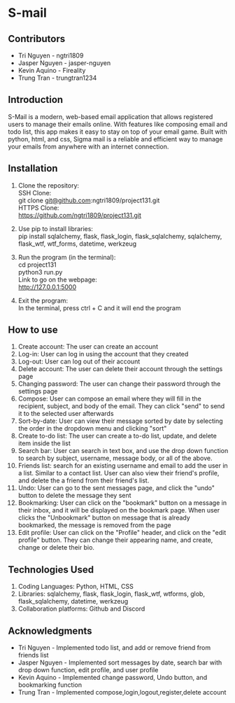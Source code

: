 # S-mail
## Contributors
- Tri Nguyen - ngtri1809
- Jasper Nguyen - jasper-nguyen
- Kevin Aquino - Fireality
- Trung Tran - trungtran1234

## Introduction
S-Mail is a modern, web-based email application that allows registered users to manage their emails online. With features like composing email and todo list, this app makes it easy to stay on top of your email game. Built with python, html, and css, Sigma mail is a reliable and efficient way to manage your emails from anywhere with an internet connection.

## Installation  
1. Clone the repository:   
SSH Clone:  
git clone git@github.com:ngtri1809/project131.git   
HTTPS Clone:  
https://github.com/ngtri1809/project131.git  

2. Use pip to install libraries:   
pip install sqlalchemy, flask, flask_login, flask_sqlalchemy, sqlalchemy, flask_wtf, wtf_forms, datetime, werkzeug

3. Run the program (in the terminal):  
cd project131  
python3 run.py  
Link to go on the webpage:  
http://127.0.0.1:5000  

4. Exit the program:  
In the terminal, press ctrl + C and it will end the program  

## How to use
1. Create account: The user can create an account
2. Log-in: User can log in using the account that they created
3. Log-out: User can log out of their account
4. Delete account: The user can delete their account through the settings page
5. Changing password: The user can change their password through the settings page
6. Compose: User can compose an email where they will fill in the recipient, subject, and body of the email. They can click "send" to send it to the selected user afterwards
7. Sort-by-date: User can view their message sorted by date by selecting the order in the dropdown menu and clicking "sort"
8. Create to-do list: The user can create a to-do list, update, and delete item inside the list
9. Search bar: User can search in text box, and use the drop down function to search by subject, username, message body, or all of the above. 
10. Friends list: search for an existing username and email to add the user in a list. Similar to a contact list. User can also view their friend's profile, and delete the a friend from their friend's list. 
11. Undo: User can go to the sent messages page, and click the "undo" button to delete the message they sent 
12. Bookmarking: User can click on the "bookmark" button on a message in their inbox, and it will be displayed on the bookmark page. When user clicks the "Unbookmark" button on message that is already bookmarked, the message is removed from the page
13. Edit profile: User can click on the "Profile" header, and click on the "edit profile" button. They can change their appearing name, and create, change or delete their bio. 

## Technologies Used
1. Coding Languages: Python, HTML, CSS
2. Libraries: sqlalchemy, flask, flask_login, flask_wtf, wtforms, glob, flask_sqlalchemy, datetime, werkzeug
3. Collaboration platforms: Github and Discord

## Acknowledgments
- Tri Nguyen - Implemented todo list, and add or remove friend from friends list 
- Jasper Nguyen - Implemented sort messages by date, search bar with drop down function, edit profile, and user profile
- Kevin Aquino - Implemented change password, Undo button, and bookmarking function
- Trung Tran - Implemented compose,login,logout,register,delete account
